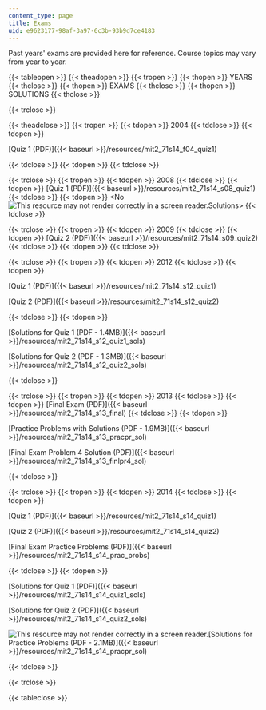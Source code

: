 ```yaml
---
content_type: page
title: Exams
uid: e9623177-98af-3a97-6c3b-93b9d7ce4183
---
```


Past years' exams are provided here for reference. Course topics may vary from year to year.

{{< tableopen >}}
{{< theadopen >}}
{{< tropen >}}
{{< thopen >}}
YEARS
{{< thclose >}}
{{< thopen >}}
EXAMS
{{< thclose >}}
{{< thopen >}}
SOLUTIONS
{{< thclose >}}

{{< trclose >}}

{{< theadclose >}}
{{< tropen >}}
{{< tdopen >}}
2004
{{< tdclose >}}
{{< tdopen >}}


[Quiz 1 (PDF)]({{< baseurl >}}/resources/mit2_71s14_f04_quiz1)


{{< tdclose >}}
{{< tdopen >}}
<No Solutions>
{{< tdclose >}}

{{< trclose >}}
{{< tropen >}}
{{< tdopen >}}
2008
{{< tdclose >}}
{{< tdopen >}}
[Quiz 1 (PDF)]({{< baseurl >}}/resources/mit2_71s14_s08_quiz1)
{{< tdclose >}}
{{< tdopen >}}
<No ![This resource may not render correctly in a screen reader.](/images/inacessible.gif)Solutions>
{{< tdclose >}}

{{< trclose >}}
{{< tropen >}}
{{< tdopen >}}
2009
{{< tdclose >}}
{{< tdopen >}}
[Quiz 2 (PDF)]({{< baseurl >}}/resources/mit2_71s14_s09_quiz2)
{{< tdclose >}}
{{< tdopen >}}
<No Solutions>
{{< tdclose >}}

{{< trclose >}}
{{< tropen >}}
{{< tdopen >}}
2012
{{< tdclose >}}
{{< tdopen >}}


[Quiz 1 (PDF)]({{< baseurl >}}/resources/mit2_71s14_s12_quiz1)

[Quiz 2 (PDF)]({{< baseurl >}}/resources/mit2_71s14_s12_quiz2)


{{< tdclose >}}
{{< tdopen >}}


[Solutions for Quiz 1 (PDF - 1.4MB)]({{< baseurl >}}/resources/mit2_71s14_s12_quiz1_sols)

[Solutions for Quiz 2 (PDF - 1.3MB)]({{< baseurl >}}/resources/mit2_71s14_s12_quiz2_sols)


{{< tdclose >}}

{{< trclose >}}
{{< tropen >}}
{{< tdopen >}}
2013
{{< tdclose >}}
{{< tdopen >}}
[Final Exam (PDF)]({{< baseurl >}}/resources/mit2_71s14_s13_final)
{{< tdclose >}}
{{< tdopen >}}


[Practice Problems with Solutions (PDF - 1.9MB)]({{< baseurl >}}/resources/mit2_71s14_s13_pracpr_sol)

[Final Exam Problem 4 Solution (PDF)]({{< baseurl >}}/resources/mit2_71s14_s13_finlpr4_sol)


{{< tdclose >}}

{{< trclose >}}
{{< tropen >}}
{{< tdopen >}}
2014
{{< tdclose >}}
{{< tdopen >}}


[Quiz 1 (PDF)]({{< baseurl >}}/resources/mit2_71s14_s14_quiz1)

[Quiz 2 (PDF)]({{< baseurl >}}/resources/mit2_71s14_s14_quiz2)

[Final Exam Practice Problems (PDF)]({{< baseurl >}}/resources/mit2_71s14_s14_prac_probs) 


{{< tdclose >}}
{{< tdopen >}}


[Solutions for Quiz 1 (PDF)]({{< baseurl >}}/resources/mit2_71s14_s14_quiz1_sols)

[Solutions for Quiz 2 (PDF)]({{< baseurl >}}/resources/mit2_71s14_s14_quiz2_sols)

![This resource may not render correctly in a screen reader.](/images/inacessible.gif)[Solutions for Practice Problems (PDF - 2.1MB)]({{< baseurl >}}/resources/mit2_71s14_s14_pracpr_sol)


{{< tdclose >}}

{{< trclose >}}

{{< tableclose >}}